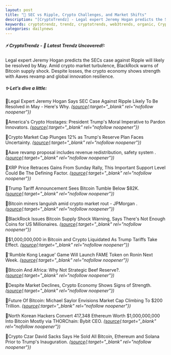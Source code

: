```yaml
---
layout: post
title: "🌅 SEC vs Ripple, Crypto Challenges, and Market Shifts"
description: "[CryptoTrendz] - Legal expert Jeremy Hogan predicts the SECs case against Ripple will likely be resolved by May. Amid crypto market turbulence, BlackRock warns of Bitcoin supply shock. Despite losses, the crypto economy shows strength with Aaves revamp and global innovation resilience."
keywords: cryptotrendz, trendz, cryptotrends, web3trends, organic, Crypto, Token, Trump, Ethereum, Bitcoin, Bybit, revenue, JPMorgan, SEC, Market
categories: dailynews
---
```


##### ⚡ CryptoTrendz - 📌 *Latest Trendz Uncovered!:*

Legal expert Jeremy Hogan predicts the SECs case against Ripple will likely be resolved by May. Amid crypto market turbulence, BlackRock warns of Bitcoin supply shock. Despite losses, the crypto economy shows strength with Aaves revamp and global innovation resilience.

##### ✨ *Let’s dive a little:*


🔹Legal Expert Jeremy Hogan Says SEC Case Against Ripple Likely To Be Resolved in May - Here's Why. *([source](https://s.avyag.com/wvou){:target="_blank" rel="nofollow noopener"})*

🔹America's Crypto Hostages: President Trump's Moral Imperative to Pardon Innovators. *([source](https://s.avyag.com/hdrg){:target="_blank" rel="nofollow noopener"})*

🔹Crypto Market Cap Plunges 12% as Trump's Reserve Plan Faces Uncertainty. *([source](https://s.avyag.com/gyv1){:target="_blank" rel="nofollow noopener"})*

🔹Aave revamp proposal includes revenue redistribution, safety system . *([source](https://s.avyag.com/ds63){:target="_blank" rel="nofollow noopener"})*

🔹XRP Price Retraces Gains From Sunday Rally, This Important Support Level Could Be The Defining Factor. *([source](https://s.avyag.com/62jl){:target="_blank" rel="nofollow noopener"})*

🔹Trump Tariff Announcement Sees Bitcoin Tumble Below $82K. *([source](https://s.avyag.com/qt05){:target="_blank" rel="nofollow noopener"})*

🔹Bitcoin miners languish amid crypto market rout - JPMorgan . *([source](https://s.avyag.com/af18){:target="_blank" rel="nofollow noopener"})*

🔹BlackRock Issues Bitcoin Supply Shock Warning, Says There's Not Enough Coins for US Millionaires. *([source](https://s.avyag.com/p66o){:target="_blank" rel="nofollow noopener"})*

🔹$1,000,000,000 in Bitcoin and Crypto Liquidated As Trump Tariffs Take Effect. *([source](https://s.avyag.com/5eod){:target="_blank" rel="nofollow noopener"})*

🔹'Rumble Kong League' Game Will Launch FAME Token on Ronin Next Week. *([source](https://s.avyag.com/qgau){:target="_blank" rel="nofollow noopener"})*

🔹Bitcoin And Africa: Why Not Strategic Beef Reserve?. *([source](https://s.avyag.com/6q41){:target="_blank" rel="nofollow noopener"})*

🔹Despite Market Declines, Crypto Economy Shows Signs of Strength. *([source](https://s.avyag.com/w36s){:target="_blank" rel="nofollow noopener"})*

🔹Future Of Bitcoin: Michael Saylor Envisions Market Cap Climbing To $200 Trillion. *([source](https://s.avyag.com/zb6p){:target="_blank" rel="nofollow noopener"})*

🔹North Korean Hackers Convert 417,348 Ethereum Worth $1,000,000,000 Into Bitcoin Mostly via THORChain: Bybit CEO. *([source](https://s.avyag.com/is7h){:target="_blank" rel="nofollow noopener"})*

🔹Crypto Czar David Sacks Says He Sold All Bitcoin, Ethereum and Solana Prior to Trump's Inauguration. *([source](https://s.avyag.com/rznx){:target="_blank" rel="nofollow noopener"})*
